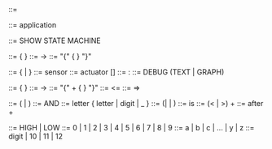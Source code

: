 <syntax> ::= <declaration> <showStateMachine> <bricks> <modes>

<declaration> ::= application <identifier>

<showStateMachine> ::= SHOW STATE MACHINE

<modes> ::= <initialMode> { <mode> }
<initialMode> ::= -> <mode>
<mode> ::= <identifier> "{" <states> { <transition> } "}"

<bricks> ::= { <sensor> | <actuator> }
<sensor> ::= sensor <location> <debug>
<actuator> ::= actuator <location> [<debug>]
<location> ::= <identifier> : <portNumber>
<debug> ::= DEBUG (TEXT | GRAPH)

<states> ::= <initialState> { <state> }
<initialState> ::= -> <state>
<state> ::= <identifier> "{" <action>+ { <transition> } "}"
<action> ::= <identifier> <= <signal>
<transition> ::= <expression> => <identifier>

<expression> ::= (<expression><operator><expression> | <comparison>)
<operator> ::= AND
<identifier> ::= letter { letter | digit | _ }
<comparison> ::= (<analogicComparison>| <discreteComparison> | <temporalComparison>)
<discreteComparison> ::= <identifier> is <signal>
<analogicComparison> ::= <identifier> (< | >) <digit>+
<temporalComparison> ::= after <digit>+

<signal> ::= HIGH | LOW
<digit> ::= 0 | 1 | 2 | 3 | 4 | 5 | 6 | 7 | 8 | 9
<letter> ::= a | b | c | ... | y | z
<portNumber> ::= digit | 10 | 11 | 12